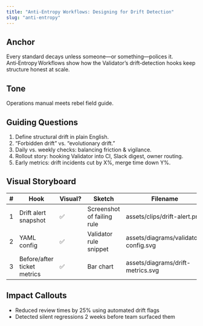 ```yaml
---
title: "Anti-Entropy Workflows: Designing for Drift Detection"
slug: "anti-entropy"
---
```


## Anchor

Every standard decays unless someone—or something—polices it. Anti‑Entropy Workflows show how the Validator’s drift‑detection hooks keep structure honest at scale.

## Tone

Operations manual meets rebel field guide.

## Guiding Questions

1. Define structural drift in plain English.
2. “Forbidden drift” vs. “evolutionary drift.”
3. Daily vs. weekly checks: balancing friction & vigilance.
4. Rollout story: hooking Validator into CI, Slack digest, owner routing.
5. Early metrics: drift incidents cut by X%, merge time down Y%.

## Visual Storyboard

| # | Hook | Visual? | Sketch | Filename |
|---|------|---------|--------|----------|
| 1 | Drift alert snapshot | ✅ | Screenshot of failing rule | assets/clips/drift-alert.png |
| 2 | YAML config | ✅ | Validator rule snippet | assets/diagrams/validator-config.svg |
| 3 | Before/after ticket metrics | ✅ | Bar chart | assets/diagrams/drift-metrics.svg |

## Impact Callouts

- Reduced review times by 25% using automated drift flags
- Detected silent regressions 2 weeks before team surfaced them
